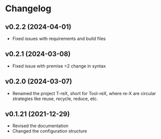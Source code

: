 # Changelog

## v0.2.2 (2024-04-01)
* Fixed issues with requirements and build files

## v0.2.1 (2024-03-08)
* Fixed issue with premise >2 change in syntax

## v0.2.0 (2024-03-07)
* Renamed the project T-reX, short for Tool-reX, where re-X are circular strategies like reuse, recycle, reduce, etc.

## v0.1.21 (2021-12-29)

* Revised the documentation
* Changed the configuration structure

